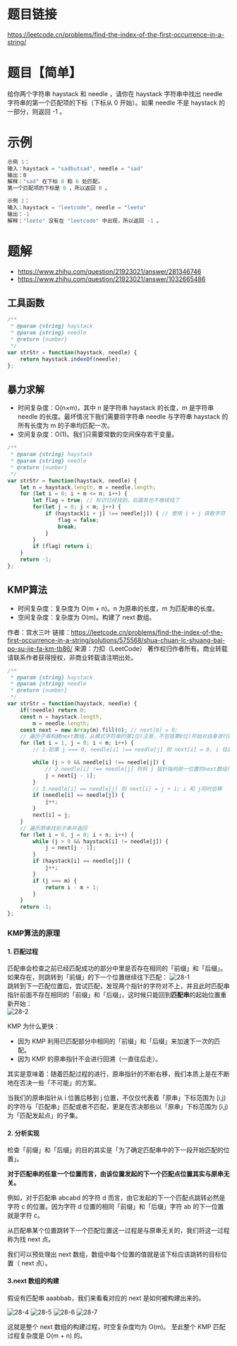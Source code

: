 
# 题目链接

https://leetcode.cn/problems/find-the-index-of-the-first-occurrence-in-a-string/

# 题目【简单】

给你两个字符串 haystack 和 needle ，请你在 haystack 字符串中找出 needle 字符串的第一个匹配项的下标（下标从 0 开始）。如果 needle 不是 haystack 的一部分，则返回  -1 。

# 示例

```js
示例 1：
输入：haystack = "sadbutsad", needle = "sad"
输出：0
解释："sad" 在下标 0 和 6 处匹配。
第一个匹配项的下标是 0 ，所以返回 0 。

示例 2：
输入：haystack = "leetcode", needle = "leeto"
输出：-1
解释："leeto" 没有在 "leetcode" 中出现，所以返回 -1 。
```

# 题解

- https://www.zhihu.com/question/21923021/answer/281346746
- https://www.zhihu.com/question/21923021/answer/1032665486

## 工具函数

```js
/**
 * @param {string} haystack
 * @param {string} needle
 * @return {number}
 */
var strStr = function(haystack, needle) {
    return haystack.indexOf(needle);
};
```

## 暴力求解

- 时间复杂度：O(n×m)，其中 n 是字符串 haystack 的长度，m 是字符串 needle 的长度。最坏情况下我们需要将字符串 needle 与字符串 haystack 的所有长度为 m 的子串均匹配一次。
- 空间复杂度：O(1)。我们只需要常数的空间保存若干变量。

```js
/**
 * @param {string} haystack
 * @param {string} needle
 * @return {number}
 */
var strStr = function(haystack, needle) {
    let n = haystack.length, m = needle.length;
    for (let i = 0; i + m <= n; i++) {
        let flag = true; // 标识已经找到，后面有也不继续找了
        for(let j = 0; j < m; j++) {
            if (haystack[i + j] !== needle[j]) { // 使用 i + j 获取字符
                flag = false;
                break;
            }
        }
        if (flag) return i;
    }
    return -1;
};
```

## KMP算法

- 时间复杂度：复杂度为 O(m + n)。n 为原串的长度，m 为匹配串的长度。
- 空间复杂度：复杂度为 O(m)。构建了 next 数组。

作者：宫水三叶
链接：https://leetcode.cn/problems/find-the-index-of-the-first-occurrence-in-a-string/solutions/575568/shua-chuan-lc-shuang-bai-po-su-jie-fa-km-tb86/
来源：力扣（LeetCode）
著作权归作者所有。商业转载请联系作者获得授权，非商业转载请注明出处。

```js
/**
 * @param {string} haystack
 * @param {string} needle
 * @return {number}
 */
var strStr = function(haystack, needle) {
    if(!needle) return 0;
    const n = haystack.length,
        m = needle.length;
    const next = new Array(m).fill(0); // next[0] = 0;
    // 遍历子串构建next数组，从模式字符串的第1位(注意，不包括第0位)开始对自身进行匹配运算
    for (let i = 1, j = 0; i < m; i++) {
        // 1.如果 j === 0, needle[i] !== needle[j] 则 next[i] = 0, i 往后移动，next数组里默认值为0

        while (j > 0 && needle[i] !== needle[j]) {
            // 2.needle[i] !== needle[j] 则将 j 指针指向前一位置的next数组所对应的值，即 j = next[j - 1];
            j = next[j - 1];
        }
        // 3.needle[i] == needle[j] 则 next[i] = j + 1; i 和 j同时后移
        if (needle[i] == needle[j]) { 
            j++;
        }
        next[i] = j;
    }
    // 遍历原串找到子串并返回
    for (let i = 0, j = 0; i < n; i++) {
        while (j > 0 && haystack[i] != needle[j]) {
            j = next[j - 1];
        }
        if (haystack[i] == needle[j]) {
            j++;
        }
        if (j === m) {
            return i - m + 1;
        }
    }
    return -1;
};
```

### KMP算法的原理

#### 1. 匹配过程

匹配串会检查之前已经匹配成功的部分中里是否存在相同的「前缀」和「后缀」。如果存在，则跳转到「前缀」的下一个位置继续往下匹配：
![28-1](./imgs/28-1.jpeg)  
跳转到下一匹配位置后，尝试匹配，发现两个指针的字符对不上，并且此时匹配串指针前面不存在相同的「前缀」和「后缀」，这时候只能回到**匹配串**的起始位置重新开始：  
![28-2](./imgs/28-2.png)

KMP 为什么更快：

- 因为 KMP 利用已匹配部分中相同的「前缀」和「后缀」来加速下一次的匹配。
- 因为 KMP 的原串指针不会进行回溯（一直往后走）。

其实是意味着：随着匹配过程的进行，原串指针的不断右移，我们本质上是在不断地在否决一些「不可能」的方案。

当我们的原串指针从 i 位置后移到 j 位置，不仅仅代表着「原串」下标范围为 [i,j) 的字符与「匹配串」匹配或者不匹配，更是在否决那些以「原串」下标范围为 [i,j) 为「匹配发起点」的子集。

#### 2. 分析实现

检查「前缀」和「后缀」的目的其实是「为了确定匹配串中的下一段开始匹配的位置」。

**对于匹配串的任意一个位置而言，由该位置发起的下一个匹配点位置其实与原串无关。**

例如，对于匹配串 abcabd 的字符 d 而言，由它发起的下一个匹配点跳转必然是字符 c 的位置。因为字符 d 位置的相同「前缀」和「后缀」字符 ab 的下一位置就是字符 c。

从匹配串某个位置跳转下一个匹配位置这一过程是与原串无关的，我们将这一过程称为找 next 点。

我们可以预处理出 next 数组，数组中每个位置的值就是该下标应该跳转的目标位置（ next 点）。

#### 3.next 数组的构建

假设有匹配串 aaabbab，我们来看看对应的 next 是如何被构建出来的。

![28-4](./imgs/28-4.png)
![28-5](./imgs/28-5.png)
![28-6](./imgs/28-6.png)
![28-7](./imgs/28-7.png)

这就是整个 next 数组的构建过程，时空复杂度均为 O(m)。
至此整个 KMP 匹配过程复杂度是 O(m + n) 的。

